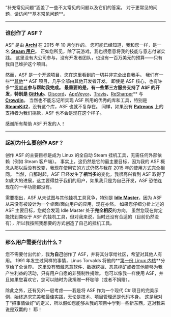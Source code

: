 “补充常见问题”涵盖了一些不太常见的问题以及它们的答案。 对于更常见的问题，请访问**[基本常见问题](https://github.com/JustArchiNET/ArchiSteamFarm/wiki/FAQ-zh-CN)**。

* * *

### 谁创作了 ASF？

ASF 是由 **[Archi](https://github.com/JustArchi)** 在 2015 年 10 月创作的。 您可能已经知道，我和您一样，是一名 **[Steam 用户](https://steamcommunity.com/profiles/76561198006963719)**。 正如您所见，除了玩游戏，我也很愿意将我的技能与意志付诸实践。 这里没有大公司参与，没有开发者团队，也没有一百万美元的预算——只有我自己维护这个项目。

然而，ASF 是一个开源项目，您在这里看到的一切并非完全出自我手。 我们有一些**[其他](https://github.com/JustArchiNET?q=ASF-)** ASF 项目，几乎全部由其他开发者开发。 即使是 ASF 核心，也有许多**[贡献者](https://github.com/JustArchiNET/ArchiSteamFarm/graphs/contributors)**参与帮助我完成。 最重要的是，有一些第三方服务支持了 ASF 的开发，特别是 **[GitHub](https://github.com)**、**[Discord](https://discordapp.com/open-source)**、**[AppVeyor](https://www.appveyor.com)**、**[Travis](https://travis-ci.com)**、**[ReSharper](https://www.jetbrains.com/resharper)** 与 **[Crowdin](https://crowdin.com)**。 当然也不能忘记所实现 ASF 所用的优秀的库和工具，特别是 **[SteamKit2](https://github.com/SteamRE/SteamKit)**，没有这个库，ASF 也就不复存在。 同样，如果没有 **[Patreons](https://www.patreon.com/JustArchi)** 上的支持者为我们捐款，ASF 也不会是现在这个样子。

感谢所有帮助 ASF 开发的人！

* * *

### 起初为什么要创作 ASF？

创作 ASF 的主要目标是成为 Linux 的全自动 Steam 挂机工具，无需任何外部依赖（例如 Steam 客户端）。 事实上，这仍然是它的最主要目标，因为我的 ASF 概念从那以后没有改变，我现在使用它的方式仍然与我在 2015 年的使用方式完全相同。 当然，自那时起，ASF 已经发生了**相当多**的变化，我很高兴看到 ASF 取得了如此大的进展，这主要得益于我们的用户，如果我只是为自己开发，ASF 恐怕连现在的一半功能都没有。

需要指出，ASF 从未试图与其他挂机工具竞争，特别是 **[Idle Master](https://www.steamidlemaster.com)**，因为 ASF 从来没有被设计为一个桌面/面向用户的应用，现在亦然。 如果您仔细分析上述的 ASF 主要目标，您就会发现 Idle Master 处于**完全相反**的方向。 虽然您现在肯定能找到类似于 ASF 的挂机工具，但对我来说，当时还没有合适的（目前仍然没有），所以我按照我想要的方式创造了自己的挂机工具。

* * *

### 那么用户需要付出什么？

您不需要付出代价，我**为自己**创作了 ASF，并将其分享给社区，希望对其他人有用。 1991 年发生过同样的事情，Linus Torvalds 将他的**[第一份 Linux 内核](https://groups.google.com/forum/#!msg/comp.os.Minix/dlNtH7RRrGA/SwRavCzVE7gJ)**分享给了全世界。 这里没有暗藏恶意软件、数据挖掘、恶意挖矿或者其他能够为我产生利益的活动，只有用户自愿的非强制性捐赠。 您可以像我一样使用 ASF，并且如果您喜欢它，您可以随时为我捐赠一杯咖啡（或者不捐赠）。

除此之外，还有另外一层考虑——我是将 ASF 作为一个现代 C# 项目的完美示例，始终追求完美和最佳实践，无论是技术、项目管理还是代码本身。 这是我对于“把事情做好”的定义，所以假如您能够从我的项目中学到一些新东西，这对我来说是双赢的！ 耶！
